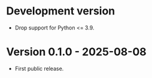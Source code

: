 # Development version

* Drop support for Python <= 3.9.

# Version 0.1.0 - 2025-08-08

* First public release.

